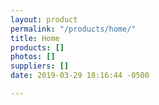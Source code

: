 ```yaml
---
layout: product
permalink: "/products/home/"
title: Home
products: []
photos: []
suppliers: []
date: 2019-03-29 18:16:44 -0500

---
```

